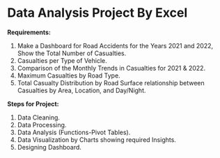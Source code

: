 # Data Analysis Project By Excel

**Requirements:**
1. Make a Dashboard for Road Accidents for the Years 2021 and 2022, Show the Total Number of Casualties.
2. Casualties per Type of Vehicle.
3. Comparison of the Monthly Trends in Casualties for 2021 & 2022.
4. Maximum Casualties by Road Type.
5. Total Casualty Distribution by Road Surface relationship between Casualties by Area, Location, and Day/Night.

**Steps for Project:**
1. Data Cleaning.
2. Data Processing.
3. Data Analysis (Functions-Pivot Tables).
4. Data Visualization by Charts showing required Insights.
5. Designing Dashboard.
